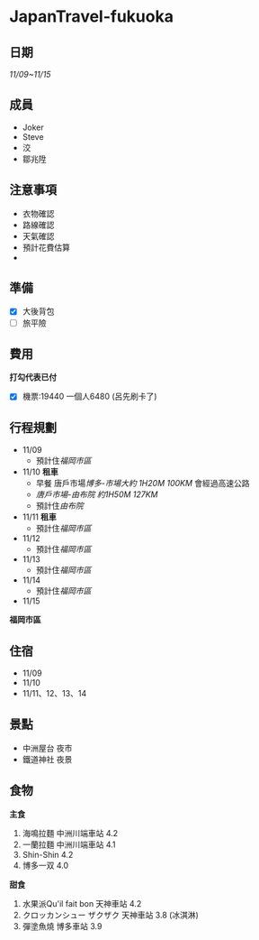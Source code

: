 # JapanTravel-fukuoka


## 日期
*11/09~11/15*

## 成員
- Joker
- Steve
- 洨
- 鄒兆陞

## 注意事項
* 衣物確認
* 路線確認
* 天氣確認
* 預計花費估算
* 

## 準備
- [x] 大後背包
- [ ] 旅平險 

## 費用

**打勾代表已付**
- [x] 機票:19440 一個人6480 (呂先刷卡了)

## 行程規劃

  - 11/09
    - 預計住*福岡市區*
  - 11/10 **租車**
    - 早餐 唐戶市場*博多-市場大約 1H20M 100KM* 會經過高速公路
    - *唐戶市場-由布院 約1H50M 127KM*
    - 預計住*由布院*
  - 11/11 **租車**
    - 預計住*福岡市區*
  - 11/12
    - 預計住*福岡市區*
  - 11/13
    - 預計住*福岡市區*
  - 11/14
    - 預計住*福岡市區*
  - 11/15



**福岡市區**

## 住宿
  - 11/09
  - 11/10
  - 11/11、12、13、14

## 景點

* 中洲屋台 夜市
* 鐵道神社 夜景


## 食物

**主食**

1. 海鳴拉麵 中洲川端車站 4.2
2. 一蘭拉麵 中洲川端車站 4.1
3. Shin-Shin 4.2
4. 博多一双 4.0


**甜食**
1. 水果派Qu'il fait bon 天神車站 4.2
2. クロッカンシュー ザクザク 天神車站 3.8 (冰淇淋)
3. 彈塗魚燒 博多車站 3.9
